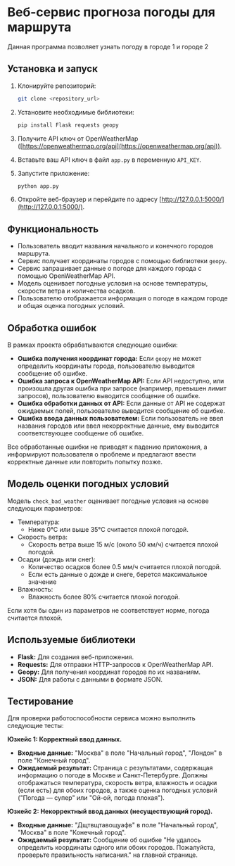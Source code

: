 # Веб-сервис прогноза погоды для маршрута

Данная программа позволяет узнать погоду в городе 1 и городе 2

## Установка и запуск

1. Клонируйте репозиторий:

    ```bash
    git clone <repository_url>
    ```

2. Установите необходимые библиотеки:

    ```bash
    pip install Flask requests geopy
    ```

3. Получите API ключ от OpenWeatherMap ([https://openweathermap.org/api](https://openweathermap.org/api)).

4. Вставьте ваш API ключ в файл `app.py` в переменную `API_KEY`.

5. Запустите приложение:

    ```bash
    python app.py
    ```

6. Откройте веб-браузер и перейдите по адресу [http://127.0.0.1:5000/](http://127.0.0.1:5000/).

## Функциональность

-   Пользователь вводит названия начального и конечного городов маршрута.
-   Сервис получает координаты городов с помощью библиотеки `geopy`.
-   Сервис запрашивает данные о погоде для каждого города с помощью OpenWeatherMap API.
-   Модель оценивает погодные условия на основе температуры, скорости ветра и количества осадков.
-   Пользователю отображается информация о погоде в каждом городе и общая оценка погодных условий.

## Обработка ошибок

В рамках проекта обрабатываются следующие ошибки:

-   **Ошибка получения координат города:** Если `geopy` не может определить координаты города, пользователю выводится сообщение об ошибке.
-   **Ошибка запроса к OpenWeatherMap API:** Если API недоступно, или произошла другая ошибка при запросе (например, превышен лимит запросов), пользователю выводится сообщение об ошибке.
-   **Ошибка обработки данных от API:** Если данные от API не содержат ожидаемых полей, пользователю выводится сообщение об ошибке.
-   **Ошибка ввода данных пользователем:** Если пользователь не ввел названия городов или ввел некорректные данные, ему выводится соответствующее сообщение об ошибке.

Все обработанные ошибки не приводят к падению приложения, а информируют пользователя о проблеме и предлагают ввести корректные данные или повторить попытку позже.

## Модель оценки погодных условий

Модель `check_bad_weather` оценивает погодные условия на основе следующих параметров:

-   Температура:
    -   Ниже 0°C или выше 35°C считается плохой погодой.
-   Скорость ветра:
    -   Скорость ветра выше 15 м/с (около 50 км/ч) считается плохой погодой.
-   Осадки (дождь или снег):
    -   Количество осадков более 0.5 мм/ч считается плохой погодой.
    -   Если есть данные о дожде и снеге, берется максимальное значение
-   Влажность:
    -   Влажность более 80% считается плохой погодой.

Если хотя бы один из параметров не соответствует норме, погода считается плохой.

## Используемые библиотеки

-   **Flask:** Для создания веб-приложения.
-   **Requests:** Для отправки HTTP-запросов к OpenWeatherMap API.
-   **Geopy:** Для получения координат городов по их названиям.
-   **JSON:** Для работы с данными в формате JSON.


## Тестирование

Для проверки работоспособности сервиса можно выполнить следующие тесты:

**Юзкейс 1: Корректный ввод данных.**

*   **Входные данные:**  "Москва" в поле "Начальный город", "Лондон" в поле "Конечный город".
*   **Ожидаемый результат:**  Страница с результатами, содержащая информацию о погоде в Москве и Санкт-Петербурге. Должны отображаться температура, скорость ветра, влажность и осадки (если есть) для обоих городов, а также оценка погодных условий ("Погода — супер" или "Ой-ой, погода плохая").

**Юзкейс 2: Некорректный ввод данных (несуществующий город).**

*   **Входные данные:** "Дщтвщтавощуафв" в поле "Начальный город", "Москва" в поле "Конечный город".
*   **Ожидаемый результат:** Сообщение об ошибке "Не удалось определить координаты одного или обоих городов. Пожалуйста, проверьте правильность написания." на главной странице.

